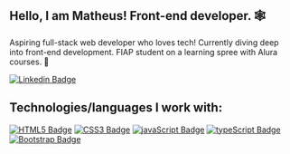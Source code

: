 ## Hello, I am Matheus! Front-end developer. 🕸️

Aspiring full-stack web developer who loves tech! Currently diving deep into front-end development. FIAP student on a learning spree with Alura courses. 📖

[![Linkedin Badge](https://img.shields.io/badge/-Linkedin!-blue?style=flat-square&logo=Linkedin&logoColor=white&link=https://www.linkedin.com/in/levelupwithbroadus/)](https://www.linkedin.com/in/matheus-ramos1337/)

## Technologies/languages I work with:

[![HTML5 Badge](https://img.shields.io/badge/HTML5-E34F26?style=for-the-badge&logo=html5&logoColor=white)]()
[![CSS3 Badge](https://img.shields.io/badge/CSS3-1572B6?style=for-the-badge&logo=css3&logoColor=white)]()
[![javaScript Badge](https://img.shields.io/badge/JavaScript-323330?style=for-the-badge&logo=javascript&logoColor=F7DF1E)]()
[![typeScript Badge](https://img.shields.io/badge/TypeScript-007ACC?style=for-the-badge&logo=typescript&logoColor=white)]()
[![Bootstrap Badge](https://img.shields.io/badge/Bootstrap-563D7C?style=for-the-badge&logo=bootstrap&logoColor=white)]()
